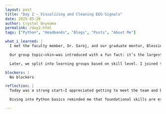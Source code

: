 ```yaml
---
layout: post
title: "Day 2 – Visualizing and Cleaning EEG Signals"
date: 2025-05-28
author: Crystal Onyeama
permalink: /day2.html
tags: ["Python", "Headbands", "Blogs", "Posts", "About Me"]

what_i_learned: |
  I met the faculty member, Dr. Saroj, and our graduate mentor, Blessing. They introduced the structure of the program and gave us an overview of what to expect, while we all got to know each other.

  Our group topic—skin—was introduced with a fun fact: it’s the largest organ in the body. We then worked on setting up and refining our websites by updating the "Home," "About Me," and "My Blog" sections.

  Later, we split into learning groups based on skill level. I joined the Python 101 group to strengthen my foundational knowledge. We covered basics like printing, arithmetic operations, and the order of operations in Python. To wrap up, we played a Kahoot game to check our understanding in a fun, interactive way.

blockers: |
  No blockers

reflection: |
  Today was a strong start—I appreciated getting to meet the team and better understand the goals of the program. Learning that skin is actually the body’s largest organ made me more curious about how science connects with everyday topics.

  Diving into Python basics reminded me that foundational skills are essential, and I felt more confident by the end of the session. The Kahoot was a fun way to reinforce what we learned, and I’m excited to keep building from here.

---
```

